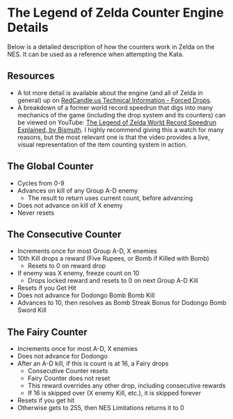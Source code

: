 # The Legend of Zelda Counter Engine Details
Below is a detailed description of how the counters work in Zelda on the NES. It can be used as a reference when attempting the Kata.

## Resources
- A lot more detail is available about the engine (and all of Zelda in general) up on [RedCandle.us Technical Information - Forced Drops](http://redcandle.us/Legend_of_Zelda/Technical_Information#Forced_drops).
- A breakdown of a former world record speedrun that digs into many mechanics of the game (including the drop system and its counters) can be viewed on YouTube: [The Legend of Zelda World Record Speedrun Explained, by Bismuth](https://www.youtube.com/watch?v=ACuk2TXoNhc). I highly recommend giving this a watch for many reasons, but the most relevant one is that the video provides a live, visual representation of the item counting system in action.

## The Global Counter
- Cycles from 0-9
- Advances on kill of any Group A-D enemy
  - The result to return uses current count, before advancing 
- Does not advance on kill of X enemy
- Never resets

## The Consecutive Counter
- Increments once for most Group A-D, X enemies
- 10th Kill drops a reward (Five Rupees, or Bomb if Killed with Bomb)
  - Resets to 0 on reward drop
- If enemy was X enemy, freeze count on 10
  - Drops locked reward and resets to 0 on next Group A-D Kill
- Resets if you Get Hit
- Does not advance for Dodongo Bomb Bomb Kill
- Advances to 10, then resolves as Bomb Streak Bonus for Dodongo Bomb Sword Kill

## The Fairy Counter
- Increments once for most A-D, X enemies
- Does not advance for Dodongo
- After an A-D kill, if this is count is at 16, a Fairy drops
  - Consecutive Counter resets
  - Fairy Counter does not reset
  - This reward overrides any other drop, including consecutive rewards
  - If 16 is skipped over (X enemy Kill, etc.), it is skipped forever
- Resets if you get hit
- Otherwise gets to 255, then NES Limitations returns it to 0
